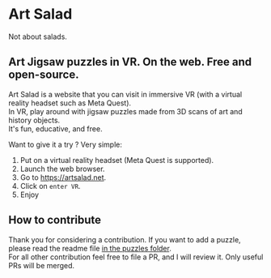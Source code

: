 # Art Salad

Not about salads.

## Art Jigsaw puzzles in VR. On the web. Free and open-source.

Art Salad is a website that you can visit in immersive VR (with a virtual reality headset such as Meta Quest).     
In VR, play around with jigsaw puzzles made from 3D scans of art and history objects.   
It's fun, educative, and free.    

Want to give it a try ? Very simple:
1) Put on a virtual reality headset (Meta Quest is supported).
2) Launch the web browser.
3) Go to https://artsalad.net.
4) Click on `enter VR`.
5) Enjoy

## How to contribute

Thank you for considering a contribution.
If you want to add a puzzle, please read the readme file [in the puzzles folder](https://github.com/felixmariotto/art-salad/tree/master/assets/puzzles).   
For all other contribution feel free to file a PR, and I will review it. Only useful PRs will be merged.
